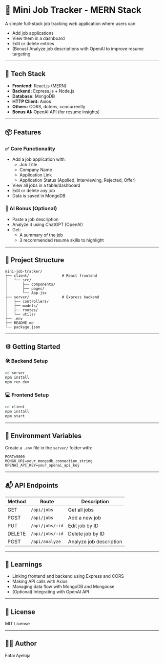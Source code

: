 # 🧭 Mini Job Tracker - MERN Stack

A simple full-stack job tracking web application where users can:

- Add job applications
- View them in a dashboard
- Edit or delete entries
- (Bonus) Analyze job descriptions with OpenAI to improve resume targeting

---

## 🚀 Tech Stack

- **Frontend:** React.js (MERN)
- **Backend:** Express.js + Node.js
- **Database:** MongoDB
- **HTTP Client:** Axios
- **Others:** CORS, dotenv, concurrently
- **Bonus AI:** OpenAI API (for resume insights)

---

## 📦 Features

### ✅ Core Functionality

- Add a job application with:
  - Job Title
  - Company Name
  - Application Link
  - Application Status (Applied, Interviewing, Rejected, Offer)
- View all jobs in a table/dashboard
- Edit or delete any job
- Data is saved in MongoDB

### 🤖 AI Bonus (Optional)

- Paste a job description
- Analyze it using ChatGPT (OpenAI)
- Get:
  - A summary of the job
  - 3 recommended resume skills to highlight

---

## 📁 Project Structure

```
mini-job-tracker/
├── client/               # React frontend
│   └── src/
│       ├── components/
│       ├── pages/
│       └── App.jsx
├── server/               # Express backend
│   ├── controllers/
│   ├── models/
│   ├── routes/
│   └── utils/
├── .env
├── README.md
└── package.json
```

---

## ⚙️ Getting Started

### 🛠️ Backend Setup

```bash
cd server
npm install
npm run dev
```

### 💻 Frontend Setup

```bash
cd client
npm install
npm start
```

---

## 🔐 Environment Variables

Create a `.env` file in the `server/` folder with:

```env
PORT=5000
MONGO_URI=your_mongodb_connection_string
OPENAI_API_KEY=your_openai_api_key
```

---

## 📬 API Endpoints

| Method | Route           | Description             |
| ------ | --------------- | ----------------------- |
| GET    | `/api/jobs`     | Get all jobs            |
| POST   | `/api/jobs`     | Add a new job           |
| PUT    | `/api/jobs/:id` | Edit job by ID          |
| DELETE | `/api/jobs/:id` | Delete job by ID        |
| POST   | `/api/analyze`  | Analyze job description |

---

## 🧠 Learnings

- Linking frontend and backend using Express and CORS
- Making API calls with Axios
- Managing data flow with MongoDB and Mongoose
- (Optional) Integrating with OpenAI API

---

## 📄 License

MIT License

---

## 👨‍💻 Author

Fatai Ayeloja
